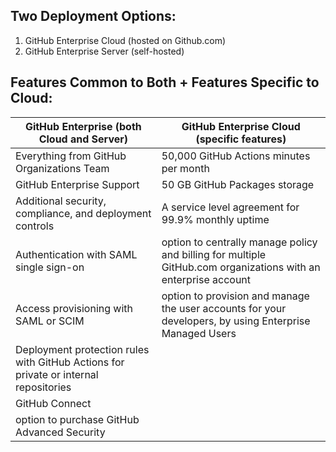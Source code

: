 
## Two Deployment Options:
1. GitHub Enterprise Cloud (hosted on Github.com)
2. GitHub Enterprise Server (self-hosted)

## Features Common to Both + Features Specific to Cloud:

| **GitHub Enterprise (both Cloud and Server)**                                        | **GitHub Enterprise Cloud (specific features)**                                                                |
| ------------------------------------------------------------------------------------ | -------------------------------------------------------------------------------------------------------------- |
| Everything from GitHub Organizations Team                                            | 50,000 GitHub Actions minutes per month                                                                        |
| GitHub Enterprise Support                                                            | 50 GB GitHub Packages storage                                                                                  |
| Additional security, compliance, and deployment controls                             | A service level agreement for 99.9% monthly uptime                                                             |
| Authentication with SAML single sign-on                                              | option to centrally manage policy and billing for multiple GitHub.com organizations with an enterprise account |
| Access provisioning with SAML or SCIM                                                | option to provision and manage the user accounts for your developers, by using Enterprise Managed Users        |
| Deployment protection rules with GitHub Actions for private or internal repositories |                                                                                                                |
| GitHub Connect                                                                       |                                                                                                                |
| option to purchase GitHub Advanced Security                                          |                                                                                                                |